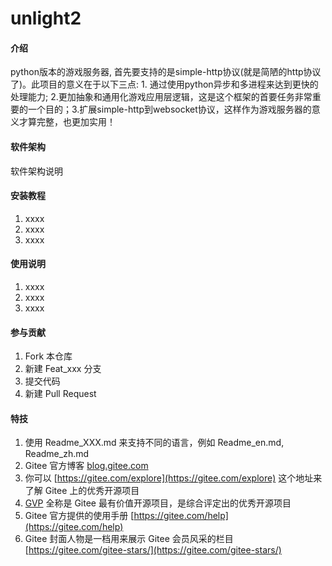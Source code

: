 # unlight2

#### 介绍
python版本的游戏服务器, 首先要支持的是simple-http协议(就是简陋的http协议了)。此项目的意义在于以下三点: 1. 通过使用python异步和多进程来达到更快的处理能力; 2.更加抽象和通用化游戏应用层逻辑，这是这个框架的首要任务非常重要的一个目的；3.扩展simple-http到websocket协议，这样作为游戏服务器的意义才算完整，也更加实用！

#### 软件架构
软件架构说明


#### 安装教程

1.  xxxx
2.  xxxx
3.  xxxx

#### 使用说明

1.  xxxx
2.  xxxx
3.  xxxx

#### 参与贡献

1.  Fork 本仓库
2.  新建 Feat_xxx 分支
3.  提交代码
4.  新建 Pull Request


#### 特技

1.  使用 Readme\_XXX.md 来支持不同的语言，例如 Readme\_en.md, Readme\_zh.md
2.  Gitee 官方博客 [blog.gitee.com](https://blog.gitee.com)
3.  你可以 [https://gitee.com/explore](https://gitee.com/explore) 这个地址来了解 Gitee 上的优秀开源项目
4.  [GVP](https://gitee.com/gvp) 全称是 Gitee 最有价值开源项目，是综合评定出的优秀开源项目
5.  Gitee 官方提供的使用手册 [https://gitee.com/help](https://gitee.com/help)
6.  Gitee 封面人物是一档用来展示 Gitee 会员风采的栏目 [https://gitee.com/gitee-stars/](https://gitee.com/gitee-stars/)
